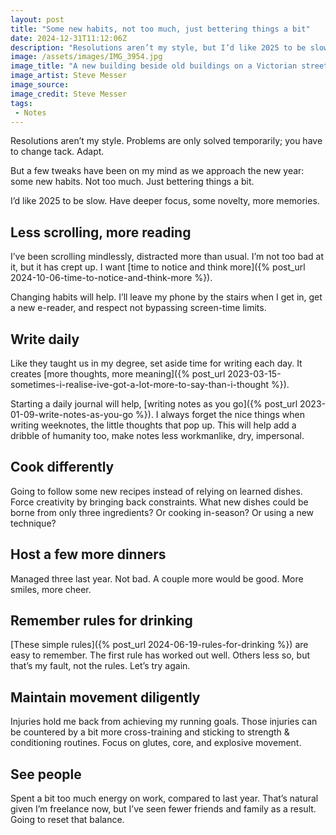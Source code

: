 ```yaml
---
layout: post
title: "Some new habits, not too much, just bettering things a bit"
date: 2024-12-31T11:12:06Z
description: "Resolutions aren’t my style, but I’d like 2025 to be slow. Have deeper focus, some novelty, more memories. A few tweaks to help."
image: /assets/images/IMG_3954.jpg
image_title: "A new building beside old buildings on a Victorian street in London."
image_artist: Steve Messer
image_source:
image_credit: Steve Messer
tags:
 - Notes
---
```


Resolutions aren’t my style. Problems are only solved temporarily; you have to change tack. Adapt. 

But a few tweaks have been on my mind as we approach the new year: some new habits. Not too much. Just bettering things a bit. 

I’d like 2025 to be slow. Have deeper focus, some novelty, more memories. 

## Less scrolling, more reading

I’ve been scrolling mindlessly, distracted more than usual. I’m not too bad at it, but it has crept up. I want [time to notice and think more]({% post_url 2024-10-06-time-to-notice-and-think-more %}).

Changing habits will help. I’ll leave my phone by the stairs when I get in, get a new e-reader, and respect not bypassing screen-time limits. 

## Write daily

Like they taught us in my degree, set aside time for writing each day. It creates [more thoughts, more meaning]({% post_url 2023-03-15-sometimes-i-realise-ive-got-a-lot-more-to-say-than-i-thought %}).

Starting a daily journal will help, [writing notes as you go]({% post_url 2023-01-09-write-notes-as-you-go %}). I always forget the nice things when writing weeknotes, the little thoughts that pop up. This will help add a dribble of humanity too, make notes less workmanlike, dry, impersonal.

## Cook differently

Going to follow some new recipes instead of relying on learned dishes. Force creativity by bringing back constraints. What new dishes could be borne from only three ingredients? Or cooking in-season? Or using a new technique?

## Host a few more dinners

Managed three last year. Not bad. A couple more would be good. More smiles, more cheer. 

## Remember rules for drinking

[These simple rules]({% post_url 2024-06-19-rules-for-drinking %}) are easy to remember. The first rule has worked out well. Others less so, but that’s my fault, not the rules. Let’s try again.

## Maintain movement diligently 

Injuries hold me back from achieving my running goals. Those injuries can be countered by a bit more cross-training and sticking to strength & conditioning routines. Focus on glutes, core, and explosive movement.

## See people

Spent a bit too much energy on work, compared to last year. That’s natural given I’m freelance now, but I’ve seen fewer friends and family as a result. Going to reset that balance. 